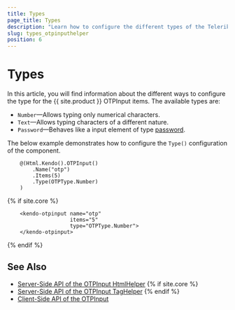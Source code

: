 ```yaml
---
title: Types
page_title: Types
description: "Learn how to configure the different types of the Telerik UI OTPInput component for {{ site.framework }}."
slug: types_otpinputhelper
position: 6
---
```


# Types

In this article, you will find information about the different ways to configure the type for the {{ site.product }} OTPInput items. The available types are:

* `Number`&mdash;Allows typing only numerical characters.
* `Text`&mdash;Allows typing characters of a different nature.
* `Password`&mdash;Behaves like a input element of type [password](https://developer.mozilla.org/en-US/docs/Web/HTML/Element/input/password).

The below example demonstrates how to configure the `Type()` configuration of the component.

```HtmlHelper
    @(Html.Kendo().OTPInput()
        .Name("otp")
        .Items(5)
        .Type(OTPType.Number)
    )
```
{% if site.core %}
```TagHelper
    <kendo-otpinput name="otp"
                    items="5"
                    type="OTPType.Number">
    </kendo-otpinput>
```
{% endif %}

## See Also

* [Server-Side API of the OTPInput HtmlHelper](/api/otpinput)
{% if site.core %}
* [Server-Side API of the OTPInput TagHelper](/api/taghelpers/otpinput)
{% endif %}
* [Client-Side API of the OTPInput](https://docs.telerik.com/kendo-ui/api/javascript/ui/otpinput)